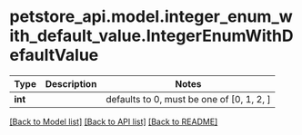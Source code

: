 # petstore_api.model.integer_enum_with_default_value.IntegerEnumWithDefaultValue

Type | Description | Notes
------------- | ------------- | -------------
**int** |  | defaults to 0,  must be one of [0, 1, 2, ]

[[Back to Model list]](../../README.md#documentation-for-models) [[Back to API list]](../../README.md#documentation-for-api-endpoints) [[Back to README]](../../README.md)

